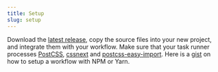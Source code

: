 ```yaml
---
title: Setup
slug: setup
---
```


Download the [latest release](https://github.com/felixdorner/StarrrtCSS/releases/latest), copy the source files into your new project, and integrate them with your workflow. Make sure that your task runner processes [PostCSS](http://postcss.org/), [cssnext](http://cssnext.io/) and [postcss-easy-import](https://github.com/TrySound/postcss-easy-import). Here is a [gist](https://gist.github.com/felixdorner/278fa705aa37cb369a809a4151c7d701) on how to setup a workflow with NPM or Yarn.

